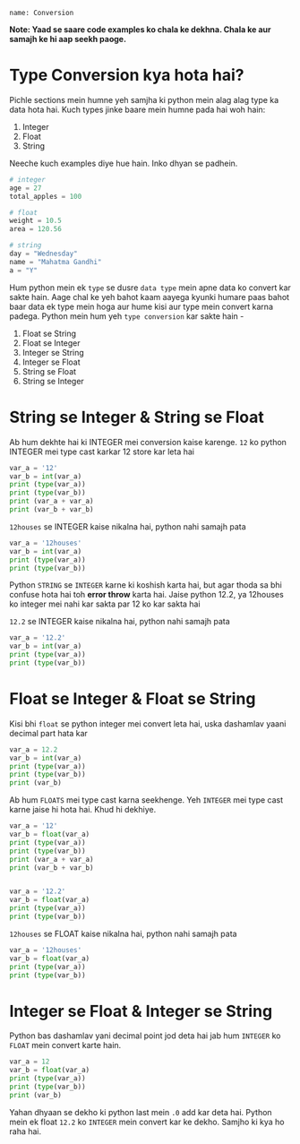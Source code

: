 ```ngMeta
name: Conversion
```

**Note: Yaad se saare code examples ko chala ke dekhna. Chala ke aur samajh ke hi aap seekh paoge.**

# Type Conversion kya hota hai?

Pichle sections mein humne yeh samjha ki python mein alag alag type ka data hota hai. Kuch types jinke baare mein humne pada hai woh hain:

1. Integer
2. Float
3. String

Neeche kuch examples diye hue hain. Inko dhyan se padhein.

```python
# integer
age = 27
total_apples = 100

# float
weight = 10.5
area = 120.56

# string
day = "Wednesday"
name = "Mahatma Gandhi"
a = "Y"
```
Hum python mein ek `type` se dusre `data type` mein apne data ko convert kar sakte hain. Aage chal ke yeh bahot kaam aayega kyunki humare paas bahot baar data ek type mein hoga aur hume kisi aur type mein convert karna padega. Python mein hum yeh `type conversion` kar sakte hain -

1. Float se String
6. Float se Integer
2. Integer se String
3. Integer se Float
4. String se Float
5. String se Integer


# String se Integer & String se Float
Ab hum dekhte hai ki INTEGER mei conversion kaise karenge. `12` ko python INTEGER mei type cast karkar 12 store kar leta hai

```python
var_a = '12'
var_b = int(var_a)
print (type(var_a))
print (type(var_b))
print (var_a + var_a)
print (var_b + var_b)
```

`12houses` se INTEGER kaise nikalna hai, python nahi samajh pata
```python
var_a = '12houses'
var_b = int(var_a)
print (type(var_a))
print (type(var_b))
```

Python `STRING` se `INTEGER` karne ki koshish karta hai, but agar thoda sa bhi confuse hota hai toh **error throw** karta hai. Jaise python 12.2, ya 12houses ko integer mei nahi kar sakta par 12 ko kar sakta hai

`12.2` se INTEGER kaise nikalna hai, python nahi samajh pata
```python
var_a = '12.2'
var_b = int(var_a)
print (type(var_a))
print (type(var_b))
```

# Float se Integer & Float se String

Kisi bhi `float` se python integer mei convert leta hai, uska dashamlav yaani decimal part hata kar

```python
var_a = 12.2
var_b = int(var_a)
print (type(var_a))
print (type(var_b))
print (var_b)
```

Ab hum `FLOATS` mei type cast karna seekhenge. Yeh `INTEGER` mei type cast karne jaise hi hota hai. Khud hi dekhiye.

```python
var_a = '12'
var_b = float(var_a)
print (type(var_a))
print (type(var_b))
print (var_a + var_a)
print (var_b + var_b)
```

```python

var_a = '12.2'
var_b = float(var_a)
print (type(var_a))
print (type(var_b))
```

`12houses` se FLOAT kaise nikalna hai, python nahi samajh pata

```python
var_a = '12houses'
var_b = float(var_a)
print (type(var_a))
print (type(var_b))
```

# Integer se Float & Integer se String

Python bas dashamlav yani decimal point jod deta hai jab hum `INTEGER` ko `FLOAT` mein convert karte hain. 

```python
var_a = 12
var_b = float(var_a)
print (type(var_a))
print (type(var_b))
print (var_b)
```

Yahan dhyaan se dekho ki python last mein `.0` add kar deta hai. Python mein ek float `12.2` ko `INTEGER` mein convert kar ke dekho. Samjho ki kya ho raha hai.